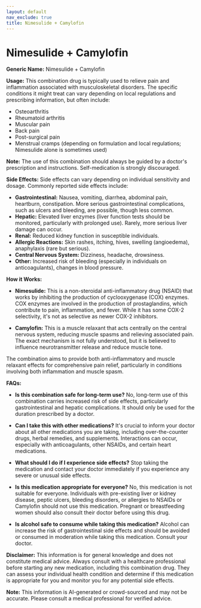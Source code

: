 ```yaml
---
layout: default
nav_exclude: true
title: Nimesulide + Camylofin
---
```


# Nimesulide + Camylofin

**Generic Name:** Nimesulide + Camylofin

**Usage:** This combination drug is typically used to relieve pain and inflammation associated with musculoskeletal disorders.  The specific conditions it might treat can vary depending on local regulations and prescribing information, but often include:

* Osteoarthritis
* Rheumatoid arthritis
* Muscular pain
* Back pain
* Post-surgical pain
* Menstrual cramps (depending on formulation and local regulations; Nimesulide alone is sometimes used)

**Note:**  The use of this combination should always be guided by a doctor's prescription and instructions.  Self-medication is strongly discouraged.


**Side Effects:**  Side effects can vary depending on individual sensitivity and dosage.  Commonly reported side effects include:

* **Gastrointestinal:** Nausea, vomiting, diarrhea, abdominal pain, heartburn, constipation.  More serious gastrointestinal complications, such as ulcers and bleeding, are possible, though less common.
* **Hepatic:**  Elevated liver enzymes (liver function tests should be monitored, particularly with prolonged use).  Rarely, more serious liver damage can occur.
* **Renal:**  Reduced kidney function in susceptible individuals.
* **Allergic Reactions:** Skin rashes, itching, hives, swelling (angioedema), anaphylaxis (rare but serious).
* **Central Nervous System:** Dizziness, headache, drowsiness.
* **Other:**  Increased risk of bleeding (especially in individuals on anticoagulants), changes in blood pressure.


**How it Works:**

* **Nimesulide:** This is a non-steroidal anti-inflammatory drug (NSAID) that works by inhibiting the production of cyclooxygenase (COX) enzymes. COX enzymes are involved in the production of prostaglandins, which contribute to pain, inflammation, and fever.  While it has some COX-2 selectivity, it's not as selective as newer COX-2 inhibitors.

* **Camylofin:** This is a muscle relaxant that acts centrally on the central nervous system, reducing muscle spasms and relieving associated pain. The exact mechanism is not fully understood, but it is believed to influence neurotransmitter release and reduce muscle tone.

The combination aims to provide both anti-inflammatory and muscle relaxant effects for comprehensive pain relief, particularly in conditions involving both inflammation and muscle spasm.


**FAQs:**

* **Is this combination safe for long-term use?** No, long-term use of this combination carries increased risk of side effects, particularly gastrointestinal and hepatic complications. It should only be used for the duration prescribed by a doctor.

* **Can I take this with other medications?**  It's crucial to inform your doctor about all other medications you are taking, including over-the-counter drugs, herbal remedies, and supplements.  Interactions can occur, especially with anticoagulants, other NSAIDs, and certain heart medications.

* **What should I do if I experience side effects?**  Stop taking the medication and contact your doctor immediately if you experience any severe or unusual side effects.

* **Is this medication appropriate for everyone?** No, this medication is not suitable for everyone.  Individuals with pre-existing liver or kidney disease, peptic ulcers, bleeding disorders, or allergies to NSAIDs or Camylofin should not use this medication.  Pregnant or breastfeeding women should also consult their doctor before using this drug.

* **Is alcohol safe to consume while taking this medication?**  Alcohol can increase the risk of gastrointestinal side effects and should be avoided or consumed in moderation while taking this medication.  Consult your doctor.


**Disclaimer:** This information is for general knowledge and does not constitute medical advice. Always consult with a healthcare professional before starting any new medication, including this combination drug.  They can assess your individual health condition and determine if this medication is appropriate for you and monitor you for any potential side effects.


**Note:** This information is AI-generated or crowd-sourced and may not be accurate. Please consult a medical professional for verified advice.